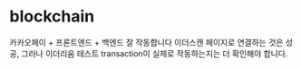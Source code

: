 # blockchain
카카오페이 + 프론트엔드 + 백엔드 잘 작동합니다 </n>
이더스캔 페이지로 연결하는 것은 성공, </n>
그러나 이더리움 테스트 transaction이 실제로 작동하는지는 더 확인해야 합니다. </n>
